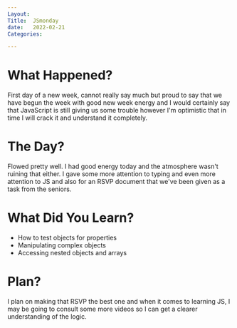 ```yaml
---
Layout:
Title:  JSmonday
date:   2022-02-21
Categories:

---
```


# What Happened?
First day of a new week, cannot really say much but proud to say that we have begun the week with good new week energy and I would certainly say that JavaScript is still giving us some trouble however I'm optimistic that in time I will crack it and understand it completely.

# The Day?
Flowed pretty well. I had good energy today and the atmosphere wasn't ruining that either. I gave some more attention to typing and even more attention to JS and also for an RSVP document that we've been given as a task from the seniors.

# What Did You Learn?
- How to test objects for properties
- Manipulating complex objects
- Accessing nested objects and arrays

# Plan?
I plan on making that RSVP the best one and when it comes to learning JS, I may be going to consult some more videos so I can get a clearer understanding of the logic.